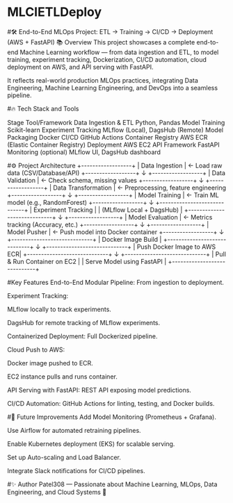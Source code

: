 # MLCIETLDeploy 
#🛠️ End-to-End MLOps Project: ETL → Training → CI/CD → Deployment (AWS + FastAPI)
📚 Overview
This project showcases a complete end-to-end Machine Learning workflow — from data ingestion and ETL, to model training, experiment tracking, Dockerization, CI/CD automation, cloud deployment on AWS, and API serving with FastAPI.

It reflects real-world production MLOps practices, integrating Data Engineering, Machine Learning Engineering, and DevOps into a seamless pipeline.

#🔥 Tech Stack and Tools

Stage      	                      Tool/Framework
Data Ingestion & ETL            	Python, Pandas
Model Training	                  Scikit-learn
Experiment Tracking	              MLflow (Local), DagsHub (Remote)
Model Packaging                 	Docker
CI/CD                           	GitHub Actions
Container Registry              	AWS ECR (Elastic Container Registry)
Deployment	                      AWS EC2
API Framework                   	FastAPI
Monitoring (optional)             MLflow UI, DagsHub dashboard


#⚙️ Project Architecture
+------------------+
|  Data Ingestion   |  <- Load raw data (CSV/Database/API)
+------------------+
          ↓
+------------------+
| Data Validation   |  <- Check schema, missing values
+------------------+
          ↓
+------------------+
| Data Transformation | <- Preprocessing, feature engineering
+------------------+
          ↓
+------------------+
| Model Training   |  <- Train ML model (e.g., RandomForest)
+------------------+
          ↓
+-----------------------------+
| Experiment Tracking         |
| (MLflow Local + DagsHub)     |
+-----------------------------+
          ↓
+------------------+
| Model Evaluation  | <- Metrics tracking (Accuracy, etc.)
+------------------+
          ↓
+------------------+
| Model Pusher     | <- Push model into Docker container
+------------------+
          ↓
+-----------------------------+
| Docker Image Build          |
+-----------------------------+
          ↓
+-----------------------------+
| Push Docker Image to AWS ECR|
+-----------------------------+
          ↓
+-----------------------------+
| Pull & Run Container on EC2 |
| Serve Model using FastAPI   |
+-----------------------------+


#Key Features
End-to-End Modular Pipeline: From ingestion to deployment.

Experiment Tracking:

MLflow locally to track experiments.

DagsHub for remote tracking of MLflow experiments.

Containerized Deployment: Full Dockerized pipeline.

Cloud Push to AWS:

Docker image pushed to ECR.

EC2 instance pulls and runs container.

API Serving with FastAPI: REST API exposing model predictions.

CI/CD Automation: GitHub Actions for linting, testing, and Docker builds.


#🧠 Future Improvements
Add Model Monitoring (Prometheus + Grafana).

Use Airflow for automated retraining pipelines.

Enable Kubernetes deployment (EKS) for scalable serving.

Set up Auto-scaling and Load Balancer.

Integrate Slack notifications for CI/CD pipelines.

#✨ Author
Patel308 — Passionate about Machine Learning, MLOps, Data Engineering, and Cloud Systems 🚀

